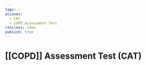 ```yaml
---
tags: ✍️
aliases:
  - CAT
  - COPD Assessment Test
cssclass: idea
publish: true
---
```

# [[COPD]] Assessment Test (CAT)
